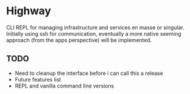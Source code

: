 # Highway
CLI REPL for managing infrastructure and services en masse or singular. Initially using ssh for communication, eventually a more native seeming approach (from the apps perspective) will be implemented.


## TODO ##
* Need to cleanup the interface before i can call this a release
* Future features list
* REPL and vanilla command line versions

